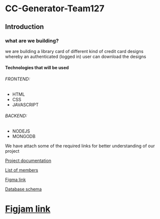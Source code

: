 
# CC-Generator-Team127

## Introduction

### what are we building?

we are building a library card of different kind of credit card designs whereby an authenticated (logged in) user can download the designs

#### Technologies that will be used

###### FRONTEND:

- HTML
- CSS
- JAVASCRIPT

###### BACKEND:

- NODEJS
- MONGODB

We have attach some of the required links for better understanding of our project

[Project documentation](https://docs.google.com/document/d/1nSPZrMSkazsjBJe5UKSdXXIiXWSh-FHYP9ACT4WdLcg/edit?usp=sharing)

[List of members](https://docs.google.com/spreadsheets/d/13-wTsqPr9UyZD96kKnywliCcZduENpLvDsflj7ooleg/edit?usp=sharing)

[Figma link](https://www.figma.com/file/vu6DUnnrYcmQk0pceFn0x4/CC-Gen?node-id=7%3A3)

[Database schema](https://github.com/zuri-training/CC-Generator-Team127/blob/Backend-Dev/README.md)

# [Figjam link](<https://www.figma.com/file/tXPnmUReyZ8hiuBU2IjBam/USER-RESEARCH-2-TASK-(Copy)?node-id=15%3A202>)


